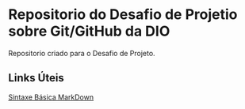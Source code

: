 # Repositorio do Desafio de Projetio sobre Git/GitHub da DIO 
Repositorio criado para o Desafio de Projeto.
## Links Úteis
[Sintaxe Básica MarkDown](https://www.markdownguide.org/basic-syntax/)

